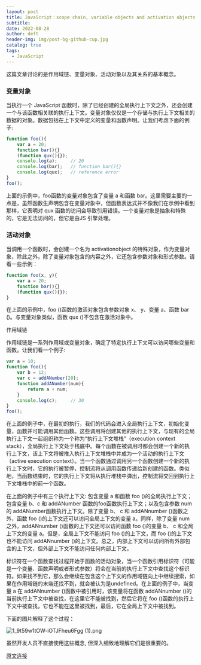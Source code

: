 ```yaml
---
layout: post
title: JavaScript：scope chain, variable objects and activation objects.【译】
subtitle:
date: 2022-08-28
author: deft
header-img: img/post-bg-github-cup.jpg
catalog: true
tags:
  - JavaScript
---
```


这篇文章讨论的是作用域链、变量对象、活动对象以及其关系的基本概念。

### 变量对象

当执行一个 JavaScript 函数时，除了已经创建的全局执行上下文之外，还会创建一个与该函数相关联的执行上下文。变量对象仅仅是一个存储与执行上下文相关的数据的对象。数据包括在上下文中定义的变量和函数声明。让我们考虑下面的例子:


```jsx
function foo(){
    var a = 20;
    function bar(){}
    (function qux(){});
    console.log(a);     // 20
    console.log(bar);   // function bar(){}
    console.log(qux);   // reference error
}
foo();
```

上面的示例中，foo函数的变量对象包含了变量 a 和函数 bar。这里需要主要的一点是，虽然函数生声明包含在变量对象中，但函数表达式并不像我们在示例中看到那样，它表明对 qux 函数的访问会导致引用错误。一个变量对象是抽象和特殊的，它是无法访问的，但它是由JS 引擎处理。

### 活动对象

当调用一个函数时，会创建一个名为 activationobject 的特殊对象，作为变量对象，除此之外，除了变量对象包含的内容之外，它还包含参数对象和形式参数。请看一些示例：


```jsx
function foo(x, y){
    var a = 20;
    function bar(){}
    (function qux(){});
}
```

在上面的示例中，foo ()函数的激活对象包含参数对象 x、 y、变量 a、函数 bar ()。与变量对象类似，函数 qux ()不包含在激活对象中。

作用域链

作用域链是一系列作用域或变量对象，确定了特定执行上下文可以访问哪些变量和函数。让我们看一个例子:


```jsx
var a = 10;
function foo(){
    var b = 12;
    var c = addANumber(20);
    function addANumber(num){
        return a + num;
    }
    console.log(c);     // 30
}
foo();
```

在上面的例子中，在最初的执行，我们的代码会进入全局执行上下文，初始化变量，函数并可能调用其他函数。这些调用将创建其他的执行上下文，与现有的全局执行上下文一起组织称为一个称为“执行上下文堆栈”（execution context stack），全局执行上下文处于栈底中。每个函数在被调用时都会创建一个新的执行上下文，该上下文将被推入执行上下文堆栈中并成为一个活动的执行上下文（active execution context）。当一个函数通过调用另一个函数创建一个新的执行上下文时，它的执行被暂停，控制流将从调用函数传递给新创建的函数。类似地，当函数结束时，它的执行上下文将从执行堆栈中弹出，控制流将交回到执行上下文堆栈中的前一个函数。

在上面的例子中有三个执行上下文: 包含变量 a 和函数 foo ()的全局执行上下文； 包含变量 b、c 和 addANumber 函数的foo函数执行上下文；以及包含参数 num 的 addANumber函数执行上下文。除了变量 b、 c 和 addANnumber ()函数之外，函数 foo ()的上下文还可以访问全局上下文的变量 a。同样，除了变量 num 之外，addANnumber ()函数的上下文还可以访问函数 foo ()的变量 b、 c 和全局上下文的变量 a。但是，全局上下文不能访问 foo ()的上下文，而 foo ()的上下文也不能访问 addANnumber ()的上下文。总之，内部上下文可以访问所有外部包含的上下文，但外部上下文不能访问任何内部上下文。

标识符在一个函数查找过程开始于函数的活动对象，当一个函数引用标识符（可能是一个变量、函数声明或者形式参数）将会在当前的执行上下文中查找这个标识符。如果找不到它，那么会继续在包含这个上下文的作用域链向上中继续搜索，如果在作用域链的末端还找不到，就会被认为是undefined。在上面的例子中，当变量 a 在 addANnumber ()函数中被引用时，该变量将在函数 addANnumber ()的当前执行上下文中被查找，在这里它不能被找到，然后它将在 foo ()函数的执行上下文中被查找，它也不能在这里被找到，最后，它在全局上下文中被找到。

下面的图片解释了这个过程：

![1_9t59w1tOW-iOTJFheu6Fgg (1).png](https://deftliang.github.io/img/in-post/1_9t59w1tOW-iOTJFheu6Fgg.png)


虽然开发人员不直接使用这些概念, 但深入细致地理解它们是很重要的。


[原文连接](https://medium.com/@klausng/javascript-scope-chain-variable-objects-and-activation-objects-4eb017256d0b)
